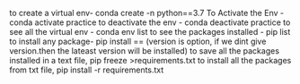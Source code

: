 to create a virtual env- conda create -n <name> python==3.7
To Activate the Env - conda activate practice
to deactivate the env - conda deactivate practice
to see all the virtual env - conda env list
to see the packages installed - pip list
to install any package- pip install <package name>==<version>  (version is option, if we dint give version.then the lateast version will be installed)
to save all the packages installed in a text file, pip freeze >requirements.txt
to install all the packages from txt file, pip install -r requirements.txt
